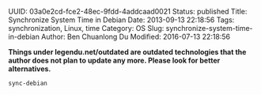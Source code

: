 UUID: 03a0e2cd-fce2-48ec-9fdd-4addcaad0021
Status: published
Title: Synchronize System Time in Debian
Date: 2013-09-13 22:18:56
Tags: synchronization, Linux, time
Category: OS
Slug: synchronize-system-time-in-debian
Author: Ben Chuanlong Du
Modified: 2016-07-13 22:18:56

**Things under legendu.net/outdated are outdated technologies that the author does not plan to update any more. Please look for better alternatives.**
 
```sh
sync-debian
```

